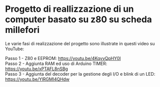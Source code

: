 # Progetto di reallizzazione di un computer basato su z80 su scheda millefori

Le varie fasi di realizzazione del progetto sono illustrate in questi video su YouTube:

Passo 1 - Z80 e EEPROM: https://youtu.be/4KqvvQpHY0I  
Passo 2 - Aggiunta RAM ed uso di Arduino TIMER: https://youtu.be/xPTAFL8nSBg  
Passo 3 - Aggiunta del decoder per la gestione degli I/O e blink di un LED: https://youtu.be/YlRGMI4QHdw  

